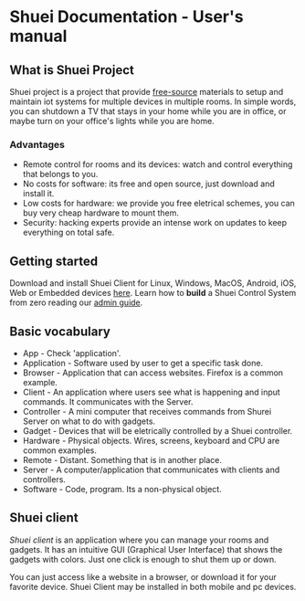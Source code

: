 # Shuei Documentation - User's manual
## What is Shuei Project
Shuei project is a project that provide [free-source](https://en.wikipedia.org/wiki/Free_and_open-source_software) materials to setup and maintain iot systems for multiple devices in multiple rooms.
In simple words, you can shutdown a TV that stays in your home while you are in office, or maybe turn on your office's lights while you are home.
### Advantages
* Remote control for rooms and its devices: watch and control everything that belongs to you.
* No costs for software: its free and open source, just download and install it.
* Low costs for hardware: we provide you free eletrical schemes, you can buy very cheap hardware to mount them.
* Security: hacking experts provide an intense work on updates to keep everything on total safe.
## Getting started
Download and install Shuei Client for Linux, Windows, MacOS, Android, iOS, Web
 or Embedded devices [here](https://github.com/renatoexpert/shuei-client/releases).
Learn how to **build** a Shuei Control System from zero reading our [admin guide](../admin).
## Basic vocabulary
- App - Check 'application'.
- Application - Software used by user to get a specific task done.
- Browser - Application that can access websites. Firefox is a common example.
- Client - An application where users see what is happening and input commands. It communicates with the Server.
- Controller - A mini computer that receives commands from Shurei Server on what to do with gadgets.
- Gadget - Devices that will be eletrically controlled by a Shuei controller.
- Hardware - Physical objects. Wires, screens, keyboard and CPU are common examples.
- Remote - Distant. Something that is in another place.
- Server - A computer/application that communicates with clients and controllers.
- Software - Code, program. Its a non-physical object.

## Shuei client
_Shuei client_ is an application where you can manage your rooms and gadgets.
It has an intuitive GUI (Graphical User Interface) that shows the gadgets with colors.
Just one click is enough to shut them up or down.

You can just access like a website in a browser, or download it for your favorite device.
Shuei Client may be installed in both mobile and pc devices.
